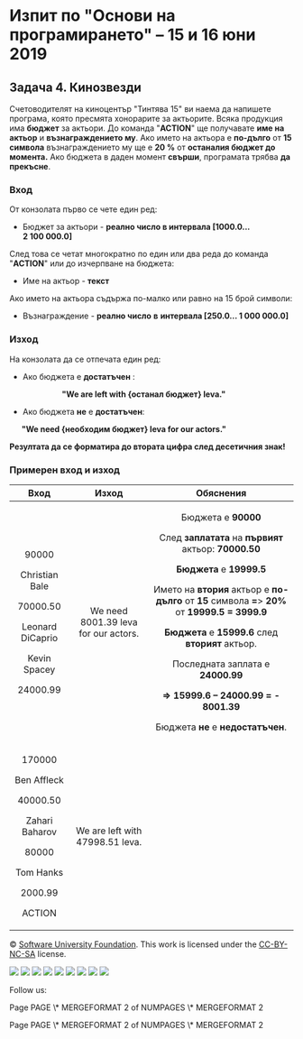 ﻿
# **Изпит по "Основи на програмирането" – 15 и 16 юни 2019**
## **Задача 4. Кинозвезди**
Счетоводителят на киноцентър "Тинтява 15" ви наема да напишете програма, която пресмята хонорарите за актьорите. Всяка продукция има **бюджет** за актьори. До команда "**ACTION**" ще получавате **име на актьор** и **възнаграждението му**. Ако името на актьора е **по-дълго** от **15** **символа** възнаграждението му ще е **20 %** от **останалия бюджет до момента.** Ако бюджета в даден момент **свърши**, програмата трябва **да прекъсне**.
### **Вход**
От конзолата първо се чете един ред:

- Бюджет за актьори - **реално число в интервала [1000.0... 2 100 000.0]**

След това се четат многократно по един или два реда до команда "**ACTION**" или до изчерпване на бюджета:

- Име на актьор - **текст**

Ако името на актьора съдържа по-малко или равно на 15 брой символи: 

- Възнаграждение - **реално число** **в** **интервала [250.0… 1 000 000.0]**
### **Изход**
На конзолата да се отпечата един ред:

- Ако бюджета е **достатъчен** :

`             `**"We are left with {останал бюджет} leva."**

- Ако бюджета **не** е **достатъчен**:

`	`**"We need {необходим бюджет} leva for our actors."**

**Резултата да се форматира до втората цифра след десетичния знак!**
### **Примерен вход и изход**

|**Вход**|**Изход**|**Обяснения**|
| :-: | :-: | :-: |
|<p>90000</p><p>Christian Bale</p><p>70000.50</p><p>Leonard DiCaprio</p><p>Kevin Spacey</p><p>24000.99</p>|We need 8001.39 leva for our actors.|<p>Бюджета е **90000**</p><p>След **заплатата** на **първият** актьор: **70000.50** </p><p>**Бюджета** е **19999.5**</p><p>Името на **втория** актьор е **по-дълго** от **15** символа **=**> **20%** от **19999.5 = 3999.9**</p><p>**Бюджета** е **15999.6** след **вторият** актьор.</p><p>Последната заплата е **24000.99**</p><p>**=> 15999.6 – 24000.99 = - 8001.39**</p><p>Бюджета **не** е **недостатъчен**. </p>|
|<p>170000</p><p>Ben Affleck</p><p>40000.50</p><p>Zahari Baharov</p><p>80000</p><p>Tom Hanks</p><p>2000.99</p><p>ACTION</p>|We are left with 47998.51 leva.||



© [Software University Foundation](http://softuni.foundation/). This work is licensed under the [CC-BY-NC-SA](http://creativecommons.org/licenses/by-nc-sa/4.0/) license.

![](04.%20Movie%20Stars.003.png)   ![](04.%20Movie%20Stars.003.png)   ![](04.%20Movie%20Stars.003.png)   ![](04.%20Movie%20Stars.003.png)   ![](04.%20Movie%20Stars.003.png)   ![](04.%20Movie%20Stars.003.png)   ![](04.%20Movie%20Stars.004.png)   ![](04.%20Movie%20Stars.003.png)   ![](04.%20Movie%20Stars.003.png)

Follow us:

Page  PAGE   \\* MERGEFORMAT 2 of  NUMPAGES   \\* MERGEFORMAT 2

Page  PAGE   \\* MERGEFORMAT 2 of  NUMPAGES   \\* MERGEFORMAT 2
